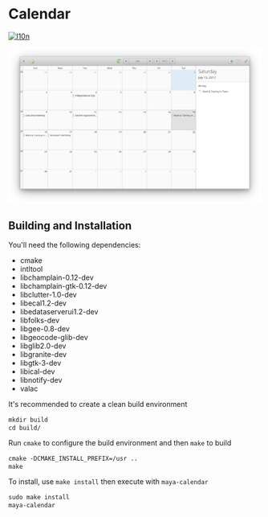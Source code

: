 # Calendar
[![l10n](https://l10n.elementary.io/widgets/calendar/-/svg-badge.svg)](https://l10n.elementary.io/projects/calendar)

![Screenshot](data/screenshot.png?raw=true)

## Building and Installation

You'll need the following dependencies:

* cmake
* intltool
* libchamplain-0.12-dev
* libchamplain-gtk-0.12-dev
* libclutter-1.0-dev
* libecal1.2-dev
* libedataserverui1.2-dev
* libfolks-dev
* libgee-0.8-dev
* libgeocode-glib-dev
* libglib2.0-dev
* libgranite-dev
* libgtk-3-dev
* libical-dev
* libnotify-dev
* valac

It's recommended to create a clean build environment

    mkdir build
    cd build/
    
Run `cmake` to configure the build environment and then `make` to build

    cmake -DCMAKE_INSTALL_PREFIX=/usr ..
    make
    
To install, use `make install` then execute with `maya-calendar`

    sudo make install
    maya-calendar
